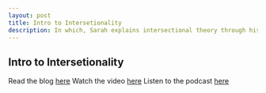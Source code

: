 ```yaml
---
layout: post
title: Intro to Intersetionality
description: In which, Sarah explains intersectional theory through history, meaning, and examples.
---
```

## Intro to Intersetionality ##

Read the blog [here](https://www.slightlyproblematic.net/post/introintersectionality)
Watch the video [here](https://www.youtube.com/watch?v=q4LHThsQys0&ab_channel=SlightlyProblematic)
Listen to the podcast [here](https://anchor.fm/sltprobdotnet/episodes/Intro-to-Intersectionality--Vol-1--Ep--6-et2eoa/a-a50ahgs)
